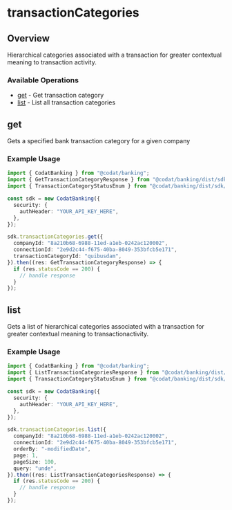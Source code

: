 # transactionCategories

## Overview

Hierarchical categories associated with a transaction for greater contextual meaning to transaction activity.

### Available Operations

* [get](#get) - Get transaction category
* [list](#list) - List all transaction categories

## get

Gets a specified bank transaction category for a given company

### Example Usage

```typescript
import { CodatBanking } from "@codat/banking";
import { GetTransactionCategoryResponse } from "@codat/banking/dist/sdk/models/operations";
import { TransactionCategoryStatusEnum } from "@codat/banking/dist/sdk/models/shared";

const sdk = new CodatBanking({
  security: {
    authHeader: "YOUR_API_KEY_HERE",
  },
});

sdk.transactionCategories.get({
  companyId: "8a210b68-6988-11ed-a1eb-0242ac120002",
  connectionId: "2e9d2c44-f675-40ba-8049-353bfcb5e171",
  transactionCategoryId: "quibusdam",
}).then((res: GetTransactionCategoryResponse) => {
  if (res.statusCode == 200) {
    // handle response
  }
});
```

## list

Gets a list of hierarchical categories associated with a transaction for greater contextual meaning to transactionactivity.

### Example Usage

```typescript
import { CodatBanking } from "@codat/banking";
import { ListTransactionCategoriesResponse } from "@codat/banking/dist/sdk/models/operations";
import { TransactionCategoryStatusEnum } from "@codat/banking/dist/sdk/models/shared";

const sdk = new CodatBanking({
  security: {
    authHeader: "YOUR_API_KEY_HERE",
  },
});

sdk.transactionCategories.list({
  companyId: "8a210b68-6988-11ed-a1eb-0242ac120002",
  connectionId: "2e9d2c44-f675-40ba-8049-353bfcb5e171",
  orderBy: "-modifiedDate",
  page: 1,
  pageSize: 100,
  query: "unde",
}).then((res: ListTransactionCategoriesResponse) => {
  if (res.statusCode == 200) {
    // handle response
  }
});
```

